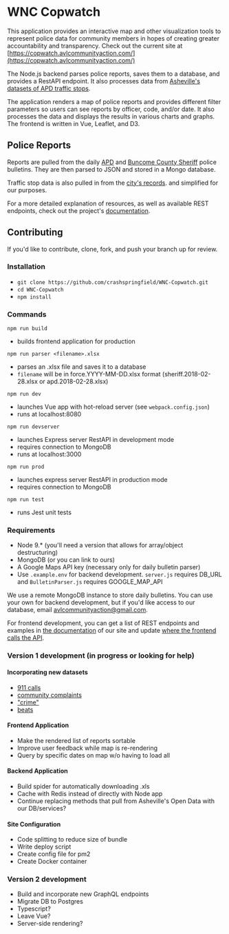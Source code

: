 # WNC Copwatch
This application provides an interactive map and other visualization tools to represent police data for community members in hopes of creating greater accountability and transparency. Check out the current site at [https://copwatch.avlcommunityaction.com/](https://copwatch.avlcommunityaction.com/)

The Node.js backend parses police reports, saves them to a database, and provides a RestAPI endpoint. It also processes data from [Asheville's datasets of APD traffic stops](http://data.ashevillenc.gov/datasets/apd-traffic-stops-after-oct-1-2017).

The application renders a map of police reports and provides different filter parameters so users can see reports by officer, code, and/or date. It also processes the data and displays the results in various charts and graphs. The frontend is written in Vue, Leaflet, and D3.


## Police Reports
Reports are pulled from the daily [APD](https://apdp2c.buncombecounty.org/dailybulletin.aspx) and [Buncome County Sheriff](https://bcsdp2c.buncombecounty.org/dailybulletin.aspx) police bulletins. They are then parsed to JSON and stored in a Mongo database.

Traffic stop data is also pulled in from the [city's records](http://data.ashevillenc.gov/datasets/apd-traffic-stops-after-oct-1-2017). and simplified for our purposes.

For a more detailed explanation of resources, as well as available REST endpoints, check out the project's [documentation](https://copwatch.avlcommunityaction.com/documentation).

## Contributing
If you'd like to contribute, clone, fork, and push your branch up for review.

### Installation
* `git clone https://github.com/crashspringfield/WNC-Copwatch.git`
* `cd WNC-Copwatch`
* `npm install`

### Commands

`npm run build`
* builds frontend application for production

`npm run parser <filename>.xlsx`
* parses an .xlsx file and saves it to a database
* `filename` will be in force.YYYY-MM-DD.xlsx format (sheriff.2018-02-28.xlsx or apd.2018-02-28.xlsx)

`npm run dev`
* launches Vue app with hot-reload server (see `webpack.config.json`)
* runs at localhost:8080

`npm run devserver`
* launches Express server RestAPI in development mode
* requires connection to MongoDB
* runs at localhost:3000

`npm run prod`
* launches express server RestAPI in production mode
* requires connection to MongoDB

`npm run test`
* runs Jest unit tests

### Requirements
* Node 9.* (you'll need a version that allows for array/object destructuring)
* MongoDB (or you can link to ours)
* A Google Maps API key (necessary only for daily bulletin parser)
* Use `.example.env` for backend development. `server.js` requires DB_URL and `BulletinParser.js` requires GOOGLE_MAP_API

We use a remote MongoDB instance to store daily bulletins. You can use your own for backend development, but if you'd like access to our database, email [avlcommunityaction@gmail.com](mailto:avlcommunityaction@gmail.com).

For frontend development, you can get a list of REST endpoints and examples in [the documentation](https://copwatch.avlcommunityaction.com/documentation) of our site and update [where the frontend calls the API](https://github.com/crashspringfield/WNC-Copwatch/blob/master/public/src/vuex/api.js).

### Version 1 development (in progress or looking for help)

#### Incorporating new datasets
* [911 calls](https://data-avl.opendata.arcgis.com/datasets/apd-cad-911-calls)
* [community complaints](https://data-avl.opendata.arcgis.com/datasets/apd-citizen-complaints)
* ["crime"](https://data-avl.opendata.arcgis.com/datasets/apd-public-incident-data-crime-locations)
* [beats](https://data-avl.opendata.arcgis.com/datasets/0710dd841bea4c9285fe2cbddf89409f_0)

#### Frontend Application
* Make the rendered list of reports sortable
* Improve user feedback while map is re-rendering
* Query by specific dates on map w/o having to load all

#### Backend Application
* Build spider for automatically downloading .xls
* Cache with Redis instead of directly with Node app
* Continue replacing methods that pull from Asheville's Open Data with our DB/services?

#### Site Configuration
* Code splitting to reduce size of bundle
* Write deploy script
* Create config file for pm2
* Create Docker container

### Version 2 development
* Build and incorporate new GraphQL endpoints
* Migrate DB to Postgres
* Typescript?
* Leave Vue?
* Server-side rendering?
